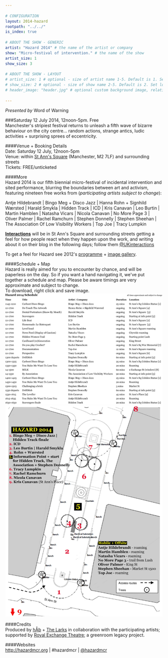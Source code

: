 ```yaml
---

# CONFIGURATION
layout: 2014-hazard
rootpath: "../../"
is_index: true

# ABOUT THE SHOW - GENERIC
artist: "Hazard 2014" # the name of the artist or company
show: "Micro-festival of intervention." # the name of the show
artist_size: 1
show_size: 3

# ABOUT THE SHOW - LAYOUT
# artist_size: 1 # optional - size of artist name 1-5. Default is 1. Set longer names to lower values
# show_size: 2 # optional - size of show name 2-5. Default is 2. Set longer names to lower values
# header_image: "header.jpg" # optional custom background image, relative to current page

---
```

*Presented by* Word of Warning        
        
###Saturday 12 July 2014, 12noon-5pm. Free     
Manchester's stripiest festival returns to unleash a fifth wave of bizarre behaviour on the city centre… random actions, strange antics, ludic activities + surprising sprees of eccentricity.    
              
####Venue + Booking Details        
Date: Saturday 12 July, 12noon-5pm                
Venue: within [St Ann's Square](http://bit.ly/1wrGmvW) (Manchester, M2 7LF) and surrounding streets       
Tickets: FREE/unticketed            
                
####More         
Hazard 2014 is our fifth biennial micro-festival of incidental intervention and sited performance, blurring the boundaries between art and activism, featuring nineteen free works from (*participating artists subject to change*):      
               
Antje Hildebrandt | Bingo Meg + Disco Jazz  | Hanna Rohn + Signhild Wærsted | Harald Smykla | Hidden Track | ICD | Kris Canavan | Leo Burtin | Martin Hamblen | Natasha Vicars | Nicola Canavan | No More Page 3 | Oliver Palmer | Rachel Ramchurn | Stephen Donnelly | Stephen Sheehan | The Association Of Low Visibility Workers | Top Joe | Tracy Lumpkin      

**[Interactions](http://www.interactionsperformance.wordpress.com)** will be in St Ann's Square and surrounding streets getting a feel for how people react when they happen upon the work, and writing about it on their blog in the following days; follow them [@UKinteractions](http://twitter.com/UKinteractions)               
                
To get a feel for Hazard see 2012's [programme](/archive/2012-hazard) + [image gallery](/galleries/2012-hazard).       
                  
####Schedule + Map     
Hazard is really aimed for you to encounter by chance, and will be paperless on the day.  So if you want a hand navigating it, we've put together a schedule and map.  Please be aware timings are very approximate and subject to change.    
To download, right click and save image.    
![Hazard Schedule](Hazard-2014-schedule.jpg)     
![Hazard Map](St-Ann's-Square-site-plan.jpg)     
                             
                        
####Credits        
Produced by [hÅb](/hab) + [The Larks](http://www.the-larks.com) in collaboration with the participating artists; supported by [Royal Exchange Theatre](http://www.royalexchange.co.uk); a greenroom legacy project.               
           
####Websites           
<http://hazardmcr.org> | #hazardmcr | [@hazardmcr](http://twitter.com/HazardMcr)
